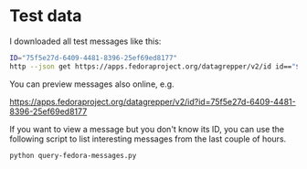 # Test data

I downloaded all test messages like this:

```bash
ID="75f5e27d-6409-4481-8396-25ef69ed8177"
http --json get https://apps.fedoraproject.org/datagrepper/v2/id id=="$ID" is_raw==true size==extra-large |jq
```

You can preview messages also online, e.g.

https://apps.fedoraproject.org/datagrepper/v2/id?id=75f5e27d-6409-4481-8396-25ef69ed8177


If you want to view a message but you don't know its ID, you can use
the following script to list interesting messages from the last couple
of hours.

```bash
python query-fedora-messages.py
```
